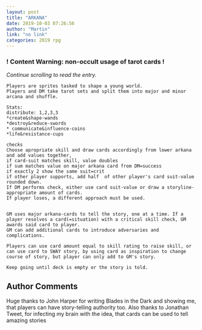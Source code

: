 ```yaml
---
layout: post
title: "ARKANA"
date: 2019-10-03 07:26:56
author: "Martin"
link: "no link"
categories: 2019 rpg
---
```

<div id="warning"><div id="content"><h3><strong>! Content Warning: non-occult usage of tarot cards !</strong></h3><i>Continue scrolling to read the entry.</i></div></div>
 
```
Players are sprites tasked to shape a young world.
Players and DM take tarot sets and split them into major and minor arcana and shuffle.

Stats:
distribute: 1,2,3,3
*create&shape-wands
*destroy&reduce-swords
* communicate&influence-coins
*life&resistance-cups

checks 
Choose apropriate skill and draw cards accordingly from lower arkana and add values together,
if card-suit matches skill, value doubles 
if sum matches value on major arkana card from DM=success
if exactly 2 show the same suit=crit
if other player supports, add half  of other player's card suit-value rounded down.
If DM performs check, either use card suit-value or draw a storyline-appropriate amount of cards.
If player loses, a different approach must be used.


GM uses major arkana-cards to tell the story, one at a time. If a player resolves a card(=situation) with a critical skill check, GM awards said card to player.
GM can add additional cards to introduce adversaries and complications.

Players can use card amount equal to skill rating to raise skill, or can use card to SWAY story, by using card as inspiration to change course of story, but player can only add to GM's story.

Keep going until deck is empty or the story is told.

```
## Author Comments
Huge thanks to John Harper for writing Blades in the Dark and showing me, that players can have story-telling authority too.
Also thanks to Jonathan Tweet, for infecting my brain with the idea, that cards can be used to tell amazing stories
